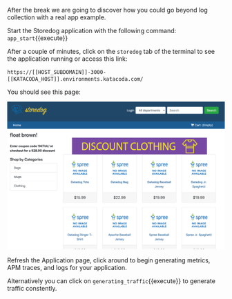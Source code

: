 After the break we are going to discover how you could go beyond log collection with a real app example.

Start the Storedog application with the following command: `app_start`{{execute}}

After a couple of minutes, click on the `storedog` tab of the terminal to see the application running or access this link:

    https://[[HOST_SUBDOMAIN]]-3000-[[KATACODA_HOST]].environments.katacoda.com/

You should see this page:

![app_homepage](https://raw.githubusercontent.com/l0k0ms/workshops/master/log-workshop-4/images/app_homepage.png)

Refresh the Application page, click around to begin generating metrics, APM traces, and logs for your application.

Alternatively you can click on `generating_traffic`{{execute}} to generate traffic constently.

